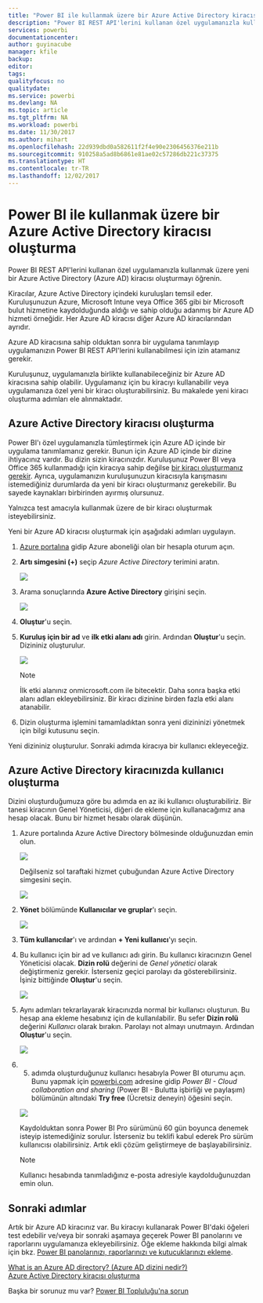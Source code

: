 ```yaml
---
title: "Power BI ile kullanmak üzere bir Azure Active Directory kiracısı oluşturma"
description: "Power BI REST API'lerini kullanan özel uygulamanızla kullanmak üzere yeni bir Azure Active Directory (Azure AD) kiracısı oluşturmayı öğrenin."
services: powerbi
documentationcenter: 
author: guyinacube
manager: kfile
backup: 
editor: 
tags: 
qualityfocus: no
qualitydate: 
ms.service: powerbi
ms.devlang: NA
ms.topic: article
ms.tgt_pltfrm: NA
ms.workload: powerbi
ms.date: 11/30/2017
ms.author: mihart
ms.openlocfilehash: 22d939dbd0a582611f2f4e90e2306456376e211b
ms.sourcegitcommit: 910258a5ad8b6861e81ae02c57286db221c37375
ms.translationtype: HT
ms.contentlocale: tr-TR
ms.lasthandoff: 12/02/2017
---
```

# <a name="create-an-azure-active-directory-tenant-to-use-with-power-bi"></a>Power BI ile kullanmak üzere bir Azure Active Directory kiracısı oluşturma
Power BI REST API'lerini kullanan özel uygulamanızla kullanmak üzere yeni bir Azure Active Directory (Azure AD) kiracısı oluşturmayı öğrenin.

Kiracılar, Azure Active Directory içindeki kuruluşları temsil eder. Kuruluşunuzun Azure, Microsoft Intune veya Office 365 gibi bir Microsoft bulut hizmetine kaydolduğunda aldığı ve sahip olduğu adanmış bir Azure AD hizmeti örneğidir. Her Azure AD kiracısı diğer Azure AD kiracılarından ayrıdır.

Azure AD kiracısına sahip olduktan sonra bir uygulama tanımlayıp uygulamanızın Power BI REST API'lerini kullanabilmesi için izin atamanız gerekir.

Kuruluşunuz, uygulamanızla birlikte kullanabileceğiniz bir Azure AD kiracısına sahip olabilir. Uygulamanız için bu kiracıyı kullanabilir veya uygulamanıza özel yeni bir kiracı oluşturabilirsiniz. Bu makalede yeni kiracı oluşturma adımları ele alınmaktadır.

## <a name="create-an-azure-active-directory-tenant"></a>Azure Active Directory kiracısı oluşturma
Power BI'ı özel uygulamanızla tümleştirmek için Azure AD içinde bir uygulama tanımlamanız gerekir. Bunun için Azure AD içinde bir dizine ihtiyacınız vardır. Bu dizin sizin kiracınızdır. Kuruluşunuz Power BI veya Office 365 kullanmadığı için kiracıya sahip değilse [bir kiracı oluşturmanız gerekir](https://docs.microsoft.com/azure/active-directory/develop/active-directory-howto-tenant). Ayrıca, uygulamanızın kuruluşunuzun kiracısıyla karışmasını istemediğiniz durumlarda da yeni bir kiracı oluşturmanız gerekebilir. Bu sayede kaynakları birbirinden ayırmış olursunuz.

Yalnızca test amacıyla kullanmak üzere de bir kiracı oluşturmak isteyebilirsiniz.

Yeni bir Azure AD kiracısı oluşturmak için aşağıdaki adımları uygulayın.

1. [Azure portalına](https://portal.azure.com) gidip Azure aboneliği olan bir hesapla oturum açın.
2. **Artı simgesini (+)** seçip *Azure Active Directory* terimini aratın.
   
    ![](media/create-an-azure-active-directory-tenant/new-directory.png)
3. Arama sonuçlarında **Azure Active Directory** girişini seçin.
   
    ![](media/create-an-azure-active-directory-tenant/new-directory2.png)
4. **Oluştur**'u seçin.
5. **Kuruluş için bir ad** ve **ilk etki alanı adı** girin. Ardından **Oluştur**'u seçin. Dizininiz oluşturulur.
   
    ![](media/create-an-azure-active-directory-tenant/organization-and-domain.png)
   
   > [!NOTE]
   > İlk etki alanınız onmicrosoft.com ile bitecektir. Daha sonra başka etki alanı adları ekleyebilirsiniz. Bir kiracı dizinine birden fazla etki alanı atanabilir.
   > 
   > 
6. Dizin oluşturma işlemini tamamladıktan sonra yeni dizininizi yönetmek için bilgi kutusunu seçin.

Yeni dizininiz oluşturulur. Sonraki adımda kiracıya bir kullanıcı ekleyeceğiz.

## <a name="create-some-users-in-your-azure-active-directory-tenant"></a>Azure Active Directory kiracınızda kullanıcı oluşturma
Dizini oluşturduğumuza göre bu adımda en az iki kullanıcı oluşturabiliriz. Bir tanesi kiracının Genel Yöneticisi, diğeri de ekleme için kullanacağımız ana hesap olacak. Bunu bir hizmet hesabı olarak düşünün.

1. Azure portalında Azure Active Directory bölmesinde olduğunuzdan emin olun.
   
    ![](media/create-an-azure-active-directory-tenant/aad-flyout.png)
   
    Değilseniz sol taraftaki hizmet çubuğundan Azure Active Directory simgesini seçin.
   
    ![](media/create-an-azure-active-directory-tenant/aad-service.png)
2. **Yönet** bölümünde **Kullanıcılar ve gruplar**'ı seçin.
   
    ![](media/create-an-azure-active-directory-tenant/users-and-groups.png)
3. **Tüm kullanıcılar**'ı ve ardından **+ Yeni kullanıcı**'yı seçin.
4. Bu kullanıcı için bir ad ve kullanıcı adı girin. Bu kullanıcı kiracınızın Genel Yöneticisi olacak. **Dizin rolü** değerini de *Genel yönetici* olarak değiştirmeniz gerekir. İsterseniz geçici parolayı da gösterebilirsiniz. İşiniz bittiğinde **Oluştur**'u seçin.
   
    ![](media/create-an-azure-active-directory-tenant/global-admin.png)
5. Aynı adımları tekrarlayarak kiracınızda normal bir kullanıcı oluşturun. Bu hesap ana ekleme hesabınız için de kullanılabilir. Bu sefer **Dizin rolü** değerini *Kullanıcı* olarak bırakın. Parolayı not almayı unutmayın. Ardından **Oluştur**'u seçin.
   
    ![](media/create-an-azure-active-directory-tenant/pbiembed-user.png)
6. 5. adımda oluşturduğunuz kullanıcı hesabıyla Power BI oturumu açın. Bunu yapmak için [powerbi.com](https://powerbi.microsoft.com/get-started/) adresine gidip *Power BI - Cloud collaboration and sharing* (Power BI - Bulutta işbirliği ve paylaşım) bölümünün altındaki **Try free** (Ücretsiz deneyin) öğesini seçin.
   
    ![](media/create-an-azure-active-directory-tenant/try-powerbi-free.png)
   
    Kaydolduktan sonra Power BI Pro sürümünü 60 gün boyunca denemek isteyip istemediğiniz sorulur. İsterseniz bu teklifi kabul ederek Pro sürüm kullanıcısı olabilirsiniz. Artık ekli çözüm geliştirmeye de başlayabilirsiniz.
   
   > [!NOTE]
   > Kullanıcı hesabında tanımladığınız e-posta adresiyle kaydolduğunuzdan emin olun.
   > 
   > 

## <a name="next-steps"></a>Sonraki adımlar
Artık bir Azure AD kiracınız var. Bu kiracıyı kullanarak Power BI'daki öğeleri test edebilir ve/veya bir sonraki aşamaya geçerek Power BI panolarını ve raporlarını uygulamanıza ekleyebilirsiniz. Öğe ekleme hakkında bilgi almak için bkz. [Power BI panolarınızı, raporlarınızı ve kutucuklarınızı ekleme](embedding-content.md).

[What is an Azure AD directory? (Azure AD dizini nedir?)](https://docs.microsoft.com/azure/active-directory/active-directory-whatis)  
[Azure Active Directory kiracısı oluşturma](https://docs.microsoft.com/azure/active-directory/develop/active-directory-howto-tenant)  

Başka bir sorunuz mu var? [Power BI Topluluğu'na sorun](http://community.powerbi.com/)

